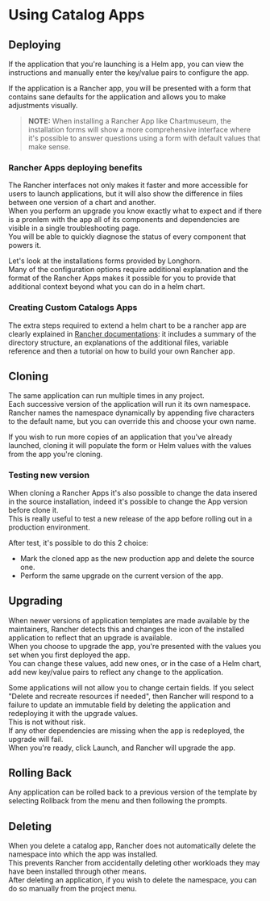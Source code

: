 # Using Catalog Apps

## Deploying
If the application that you're launching is a Helm app, you can view the instructions and manually enter the key/value pairs to configure the app.

If the application is a Rancher app, you will be presented with a form that contains sane defaults for the application and allows you to make adjustments visually.

> **NOTE:** When installing a Rancher App like Chartmuseum, the installation forms will show a more comprehensive interface where it's possible to answer questions using a form with default values that make sense.  

### Rancher Apps deploying benefits
The Rancher interfaces not only makes it faster and more accessible for users to launch applications, but it will also show the difference in files between one version of a chart and another.  
When you perform an upgrade you know exactly what to expect and if there is a pronlem with the app all of its components and dependencies are visible in a single troubleshooting page.  
You will be able to quickly diagnose the status of every component that powers it.

Let's look at the installations forms provided by Longhorn.  
Many of the configuration options require additional explanation and the format of the Rancher Apps makes it possible for you to provide that additional context beyond what you can do in a helm chart.

### Creating Custom Catalogs Apps
The extra steps required to extend a helm chart to be a rancher app are clearly explained in [Rancher documentations](https://rancher.com/docs/rancher/v2.x/en/helm-charts/legacy-catalogs/adding-catalogs/): it includes a summary of the directory structure, an explanations of the additional files, variable reference and then a tutorial on how to build your own Rancher app.

## Cloning
The same application can run multiple times in any project.  
Each successive version of the application will run it its own namespace.  
Rancher names the namespace dynamically by appending five characters to the default name, but you can override this and choose your own name.

If you wish to run more copies of an application that you've already launched, cloning it will populate the form or Helm values with the values from the app you're cloning.

### Testing new version
When cloning a Rancher Apps it's also possible to change the data insered in the source installation, indeed it's possible to change the App version before clone it.  
This is really useful to test a new release of the app before rolling out in a production environment.

After test, it's possible to do this 2 choice:
- Mark the cloned app as the new production app and delete the source one.
- Perform the same upgrade on the current version of the app.

## Upgrading
When newer versions of application templates are made available by the maintainers, Rancher detects this and changes the icon of the installed application to reflect that an upgrade is available.  
When you choose to upgrade the app, you're presented with the values you set when you first deployed the app.  
You can change these values, add new ones, or in the case of a Helm chart, add new key/value pairs to reflect any change to the application.

Some applications will not allow you to change certain fields. If you select "Delete and recreate resources if needed", then Rancher will respond to a failure to update an immutable field by deleting the application and redeploying it with the upgrade values.  
This is not without risk.  
If any other dependencies are missing when the app is redeployed, the upgrade will fail.  
When you're ready, click Launch, and Rancher will upgrade the app.

## Rolling Back
Any application can be rolled back to a previous version of the template by selecting Rollback from the menu and then following the prompts.

## Deleting
When you delete a catalog app, Rancher does not automatically delete the namespace into which the app was installed.  
This prevents Rancher from accidentally deleting other workloads they may have been installed through other means.  
After deleting an application, if you wish to delete the namespace, you can do so manually from the project menu.
